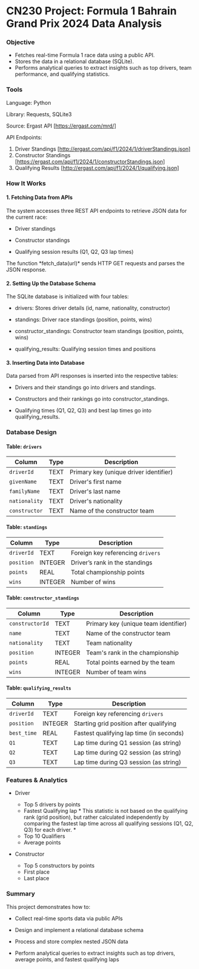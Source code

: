 # CN230 Project: Formula 1 Bahrain Grand Prix 2024 Data Analysis

### Objective
* Fetches real-time Formula 1 race data using a public API.
* Stores the data in a relational database (SQLite).
* Performs analytical queries to extract insights such as top drivers, team performance, and qualifying statistics.
  
### Tools
Language: Python	

Library: Requests, SQLite3	

Source: Ergast API [https://ergast.com/mrd/]

API Endpoints:  
1. Driver Standings [http://ergast.com/api/f1/2024/1/driverStandings.json]
2. Constructor Standings [https://ergast.com/api/f1/2024/1/constructorStandings.json]
3. Qualifying Results [http://ergast.com/api/f1/2024/1/qualifying.json]

### How It Works
#### 1. Fetching Data from APIs
The system accesses three REST API endpoints to retrieve JSON data for the current race:

* Driver standings

* Constructor standings

* Qualifying session results (Q1, Q2, Q3 lap times)

The function \*fetch_data(url)\* sends HTTP GET requests and parses the JSON response.

#### 2. Setting Up the Database Schema
The SQLite database is initialized with four tables:

* drivers: Stores driver details (id, name, nationality, constructor)

* standings: Driver race standings (position, points, wins)

* constructor_standings: Constructor team standings (position, points, wins)

* qualifying_results: Qualifying session times and positions

#### 3. Inserting Data into Database
Data parsed from API responses is inserted into the respective tables:

* Drivers and their standings go into drivers and standings.

* Constructors and their rankings go into constructor_standings.

* Qualifying times (Q1, Q2, Q3) and best lap times go into qualifying_results.


### Database Design
#### Table: `drivers`

| Column       | Type   | Description                              |
|--------------|--------|------------------------------------------|
| `driverId`   | TEXT   | Primary key (unique driver identifier)   |
| `givenName`  | TEXT   | Driver's first name                      |
| `familyName` | TEXT   | Driver's last name                       |
| `nationality`| TEXT   | Driver's nationality                     |
| `constructor`| TEXT   | Name of the constructor team             |

#### Table: `standings`

| Column     | Type    | Description                              |
|------------|---------|------------------------------------------|
| `driverId` | TEXT    | Foreign key referencing `drivers`        |
| `position` | INTEGER | Driver’s rank in the standings           |
| `points`   | REAL    | Total championship points                |
| `wins`     | INTEGER | Number of wins                           |

#### Table: `constructor_standings`

| Column         | Type    | Description                            |
|----------------|---------|----------------------------------------|
| `constructorId`| TEXT    | Primary key (unique team identifier)   |
| `name`         | TEXT    | Name of the constructor team           |
| `nationality`  | TEXT    | Team nationality                       |
| `position`     | INTEGER | Team's rank in the championship        |
| `points`       | REAL    | Total points earned by the team        |
| `wins`         | INTEGER | Number of team wins                    |

#### Table: `qualifying_results`

| Column      | Type    | Description                                  |
|-------------|---------|----------------------------------------------|
| `driverId`  | TEXT    | Foreign key referencing `drivers`            |
| `position`  | INTEGER | Starting grid position after qualifying      |
| `best_time` | REAL    | Fastest qualifying lap time (in seconds)     |
| `Q1`        | TEXT    | Lap time during Q1 session (as string)       |
| `Q2`        | TEXT    | Lap time during Q2 session (as string)       |
| `Q3`        | TEXT    | Lap time during Q3 session (as string)       |

### Features & Analytics

* Driver
  * Top 5 drivers by points
  * Fastest Qualifying lap \* This statistic is not based on the qualifying rank (grid position), but rather calculated independently by comparing the fastest lap time across all qualifying sessions (Q1, Q2, Q3) for each driver. \*
  * Top 10 Qualifiers  
  * Average points 

* Constructor
  * Top 5 constructors by points
  * First place
  * Last place

 ### Summary
This project demonstrates how to:

* Collect real-time sports data via public APIs

* Design and implement a relational database schema

* Process and store complex nested JSON data

* Perform analytical queries to extract insights such as top drivers, average points, and fastest qualifying laps
